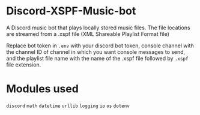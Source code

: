 # Discord-XSPF-Music-bot
A Discord music bot that plays locally stored music files. The file locations are streamed from a .xspf file (XML Shareable Playlist Format file)

Replace bot token in `.env` with your discord bot token, console channel with the channel ID of channel in which you want console messages to send, and the playlist file name with the name of the .xspf file followed by `.xspf` file extension.

# Modules used
`discord`
`math`
`datetime` 
`urllib`
`logging`
`io`
`os`
`dotenv`
